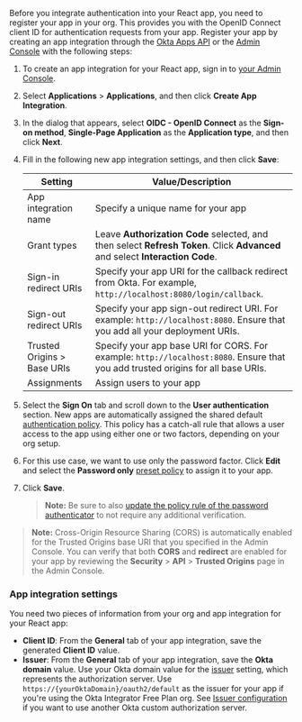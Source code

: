 Before you integrate authentication into your React app, you need to register your app in your org. This provides you with the OpenID Connect client ID for authentication requests from your app. Register your app by creating an app integration through the [Okta Apps API](https://developer.okta.com/docs/api/openapi/okta-management/management/tag/Application/#tag/Application) or the [Admin Console](/docs/concepts/okta-organizations/#admin-console) with the following steps:

1. To create an app integration for your React app, sign in to [your Admin Console](https://login.okta.com).
2. Select **Applications** > **Applications**, and then click **Create App Integration**.
3. In the dialog that appears, select **OIDC - OpenID Connect** as the **Sign-on method**, **Single-Page Application** as the **Application type**, and then click **Next**.
4. Fill in the following new app integration settings, and then click **Save**:

    | Setting                | Value/Description                                    |
    | -------------------    | ---------------------------------------------------  |
    | App integration name   | Specify a unique name for your app                  |
    | Grant types            | Leave **Authorization Code** selected, and then select **Refresh Token**. Click **Advanced** and select **Interaction Code**. |
    | Sign-in redirect URIs  | Specify your app URI for the callback redirect from Okta. For example, `http://localhost:8080/login/callback`. |
    | Sign-out redirect URIs | Specify your app sign-out redirect URI. For example: `http://localhost:8080`. Ensure that you add all your deployment URIs.|
    | Trusted Origins > Base URIs | Specify your app base URI for CORS. For example: `http://localhost:8080`. Ensure that you add trusted origins for all base URIs. |
    | Assignments   | Assign users to your app                                |

5. Select the **Sign On** tab and scroll down to the **User authentication** section. New apps are automatically assigned the shared default [authentication policy](https://help.okta.com/okta_help.htm?type=oie&id=ext-about-asop). This policy has a catch-all rule that allows a user access to the app using either one or two factors, depending on your org setup.
6. For this use case, we want to use only the password factor. Click **Edit** and select the **Password only** [preset policy](https://help.okta.com/okta_help.htm?type=oie&id=ext-preset-auth-policies) to assign it to your app.
7. Click **Save**.

   > **Note:** Be sure to also [update the policy rule of the password authenticator](/docs/guides/oie-embedded-common-org-setup/react/main/#set-up-your-Okta-org-for-a-password-factor-only-use-case) to not require any additional verification.

> **Note:** Cross-Origin Resource Sharing (CORS) is automatically enabled for the Trusted Origins base URI that you specified in the Admin Console. You can verify that both **CORS** and **redirect** are enabled for your app by reviewing the **Security** > **API** > **Trusted Origins** page in the Admin Console.

### App integration settings

You need two pieces of information from your org and app integration for your React app:

* **Client ID**: From the **General** tab of your app integration, save the generated **Client ID** value.
* **Issuer**: From the **General** tab of your app integration, save the **Okta domain** value. Use your Okta domain value for the [issuer](/docs/guides/oie-embedded-common-download-setup-app/nodejs/main/#issuer) setting, which represents the authorization server. Use `https://{yourOktaDomain}/oauth2/default` as the issuer for your app if you're using the Okta Integrator Free Plan org. See [Issuer configuration](/docs/guides/oie-embedded-common-download-setup-app/nodejs/main/#issuer) if you want to use another Okta custom authorization server.
